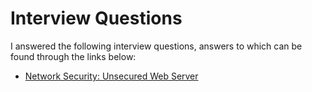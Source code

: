 # Interview Questions

I answered the following interview questions, answers to which can be found
through the links below:

* [Network Security: Unsecured Web Server](./NetworkSecurity.md)
